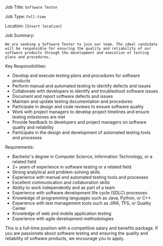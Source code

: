 Job Title: `Software Tester`

Job Type: `Full-time`

Location: `[Insert location]`

Job Summary:

`We are seeking a Software Tester to join our team. The ideal candidate will be responsible for ensuring the quality and reliability of our software products through the development and execution of testing plans and procedures.`

Key Responsibilities:

* Develop and execute testing plans and procedures for software products
* Perform manual and automated testing to identify defects and issues
* Collaborate with developers to identify and troubleshoot software issues
* Document and report software defects and issues
* Maintain and update testing documentation and procedures
* Participate in design and code reviews to ensure software quality
* Work with project managers to develop project timelines and ensure testing milestones are met
* Provide feedback to developers and project managers on software quality and reliability
* Participate in the design and development of automated testing tools and processes

Requirements:

* Bachelor's degree in Computer Science, Information Technology, or a related field
* 2+ years of experience in software testing or a related field
* Strong analytical and problem-solving skills
* Experience with manual and automated testing tools and processes
* Excellent communication and collaboration skills
* Ability to work independently and as part of a team
* Experience with software development life cycle (SDLC) processes
* Knowledge of programming languages such as Java, Python, or C++
* Experience with test management tools such as JIRA, TFS, or Quality Center
* Knowledge of web and mobile application testing
* Experience with agile development methodologies

This is a full-time position with a competitive salary and benefits package. If you are passionate about software testing and ensuring the quality and reliability of software products, we encourage you to apply.